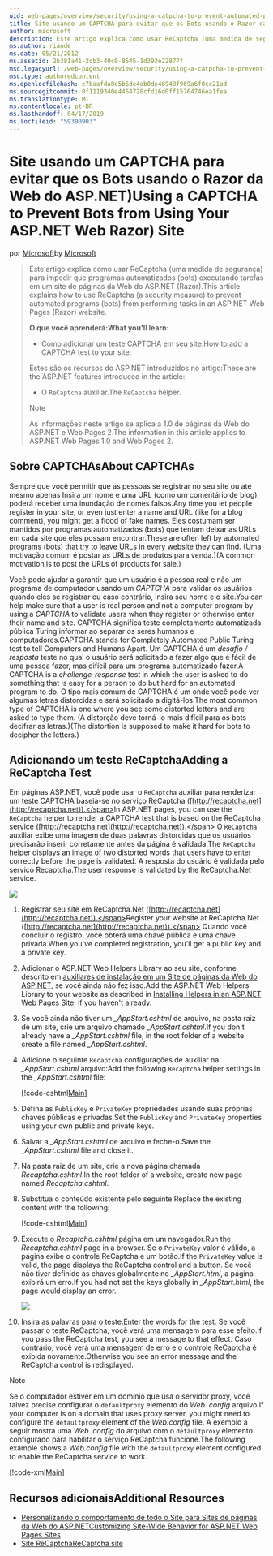 ```yaml
---
uid: web-pages/overview/security/using-a-catpcha-to-prevent-automated-programs-bots-from-using-your-aspnet-web-site
title: Site usando um CAPTCHA para evitar que os Bots usando o Razor da Web do ASP.NET) | Microsoft Docs
author: microsoft
description: Este artigo explica como usar ReCaptcha (uma medida de segurança) para impedir que programas automatizados (bots) executando tarefas em uma páginas da Web ASP.NET (Razor),...
ms.author: riande
ms.date: 05/21/2012
ms.assetid: 2b381a41-2cb3-40c0-8545-1d393e22877f
msc.legacyurl: /web-pages/overview/security/using-a-catpcha-to-prevent-automated-programs-bots-from-using-your-aspnet-web-site
msc.type: authoredcontent
ms.openlocfilehash: e7baafda8c5b6de4ab0de46948f969a6f0cc21ad
ms.sourcegitcommit: 0f1119340e4464720cfd16d0ff15764746ea1fea
ms.translationtype: MT
ms.contentlocale: pt-BR
ms.lasthandoff: 04/17/2019
ms.locfileid: "59390903"
---
```

# <a name="using-a-captcha-to-prevent-bots-from-using-your-aspnet-web-razor-site"></a><span data-ttu-id="362d7-103">Site usando um CAPTCHA para evitar que os Bots usando o Razor da Web do ASP.NET)</span><span class="sxs-lookup"><span data-stu-id="362d7-103">Using a CAPTCHA to Prevent Bots from Using Your ASP.NET Web Razor) Site</span></span>

<span data-ttu-id="362d7-104">por [Microsoft](https://github.com/microsoft)</span><span class="sxs-lookup"><span data-stu-id="362d7-104">by [Microsoft](https://github.com/microsoft)</span></span>

> <span data-ttu-id="362d7-105">Este artigo explica como usar ReCaptcha (uma medida de segurança) para impedir que programas automatizados (bots) executando tarefas em um site de páginas da Web do ASP.NET (Razor).</span><span class="sxs-lookup"><span data-stu-id="362d7-105">This article explains how to use ReCaptcha (a security measure) to prevent automated programs (bots) from performing tasks in an ASP.NET Web Pages (Razor) website.</span></span>
> 
> <span data-ttu-id="362d7-106">**O que você aprenderá:**</span><span class="sxs-lookup"><span data-stu-id="362d7-106">**What you'll learn:**</span></span> 
> 
> - <span data-ttu-id="362d7-107">Como adicionar um teste CAPTCHA em seu site.</span><span class="sxs-lookup"><span data-stu-id="362d7-107">How to add a CAPTCHA test to your site.</span></span>
> 
> <span data-ttu-id="362d7-108">Estes são os recursos do ASP.NET introduzidos no artigo:</span><span class="sxs-lookup"><span data-stu-id="362d7-108">These are the ASP.NET features introduced in the article:</span></span>
> 
> - <span data-ttu-id="362d7-109">O `ReCaptcha` auxiliar.</span><span class="sxs-lookup"><span data-stu-id="362d7-109">The `ReCaptcha` helper.</span></span>
> 
> > [!NOTE]
> > <span data-ttu-id="362d7-110">As informações neste artigo se aplica a 1.0 de páginas da Web do ASP.NET e Web Pages 2.</span><span class="sxs-lookup"><span data-stu-id="362d7-110">The information in this article applies to ASP.NET Web Pages 1.0 and Web Pages 2.</span></span>


## <a name="about-captchas"></a><span data-ttu-id="362d7-111">Sobre CAPTCHAs</span><span class="sxs-lookup"><span data-stu-id="362d7-111">About CAPTCHAs</span></span>

<span data-ttu-id="362d7-112">Sempre que você permitir que as pessoas se registrar no seu site ou até mesmo apenas Insira um nome e uma URL (como um comentário de blog), poderá receber uma inundação de nomes falsos.</span><span class="sxs-lookup"><span data-stu-id="362d7-112">Any time you let people register in your site, or even just enter a name and URL (like for a blog comment), you might get a flood of fake names.</span></span> <span data-ttu-id="362d7-113">Eles costumam ser mantidos por programas automatizados (bots) que tentam deixar as URLs em cada site que eles possam encontrar.</span><span class="sxs-lookup"><span data-stu-id="362d7-113">These are often left by automated programs (bots) that try to leave URLs in every website they can find.</span></span> <span data-ttu-id="362d7-114">(Uma motivação comum é postar as URLs de produtos para venda.)</span><span class="sxs-lookup"><span data-stu-id="362d7-114">(A common motivation is to post the URLs of products for sale.)</span></span>

<span data-ttu-id="362d7-115">Você pode ajudar a garantir que um usuário é a pessoa real e não um programa de computador usando um *CAPTCHA* para validar os usuários quando eles se registrar ou caso contrário, insira seu nome e o site.</span><span class="sxs-lookup"><span data-stu-id="362d7-115">You can help make sure that a user is real person and not a computer program by using a *CAPTCHA* to validate users when they register or otherwise enter their name and site.</span></span> <span data-ttu-id="362d7-116">CAPTCHA significa teste completamente automatizada pública Turing informar ao separar os seres humanos e computadores.</span><span class="sxs-lookup"><span data-stu-id="362d7-116">CAPTCHA stands for Completely Automated Public Turing test to tell Computers and Humans Apart.</span></span> <span data-ttu-id="362d7-117">Um CAPTCHA é um *desafio / resposta* teste no qual o usuário será solicitado a fazer algo que é fácil de uma pessoa fazer, mas difícil para um programa automatizado fazer.</span><span class="sxs-lookup"><span data-stu-id="362d7-117">A CAPTCHA is a *challenge-response* test in which the user is asked to do something that is easy for a person to do but hard for an automated program to do.</span></span> <span data-ttu-id="362d7-118">O tipo mais comum de CAPTCHA é um onde você pode ver algumas letras distorcidas e será solicitado a digitá-los.</span><span class="sxs-lookup"><span data-stu-id="362d7-118">The most common type of CAPTCHA is one where you see some distorted letters and are asked to type them.</span></span> <span data-ttu-id="362d7-119">(A distorção deve torná-lo mais difícil para os bots decifrar as letras.)</span><span class="sxs-lookup"><span data-stu-id="362d7-119">(The distortion is supposed to make it hard for bots to decipher the letters.)</span></span>

## <a name="adding-a-recaptcha-test"></a><span data-ttu-id="362d7-120">Adicionando um teste ReCaptcha</span><span class="sxs-lookup"><span data-stu-id="362d7-120">Adding a ReCaptcha Test</span></span>

<span data-ttu-id="362d7-121">Em páginas ASP.NET, você pode usar o `ReCaptcha` auxiliar para renderizar um teste CAPTCHA baseia-se no serviço ReCaptcha ([http://recaptcha.net](http://recaptcha.net)).</span><span class="sxs-lookup"><span data-stu-id="362d7-121">In ASP.NET pages, you can use the `ReCaptcha` helper to render a CAPTCHA test that is based on the ReCaptcha service ([http://recaptcha.net](http://recaptcha.net)).</span></span> <span data-ttu-id="362d7-122">O `ReCaptcha` auxiliar exibe uma imagem de duas palavras distorcidas que os usuários precisarão inserir corretamente antes da página é validada.</span><span class="sxs-lookup"><span data-stu-id="362d7-122">The `ReCaptcha` helper displays an image of two distorted words that users have to enter correctly before the page is validated.</span></span> <span data-ttu-id="362d7-123">A resposta do usuário é validada pelo serviço Recaptcha.</span><span class="sxs-lookup"><span data-stu-id="362d7-123">The user response is validated by the ReCaptcha.Net service.</span></span>

![](using-a-catpcha-to-prevent-automated-programs-bots-from-using-your-aspnet-web-site/_static/image1.jpg)

1. <span data-ttu-id="362d7-124">Registrar seu site em ReCaptcha.Net ([http://recaptcha.net](http://recaptcha.net)).</span><span class="sxs-lookup"><span data-stu-id="362d7-124">Register your website at ReCaptcha.Net ([http://recaptcha.net](http://recaptcha.net)).</span></span> <span data-ttu-id="362d7-125">Quando você concluir o registro, você obterá uma chave pública e uma chave privada.</span><span class="sxs-lookup"><span data-stu-id="362d7-125">When you've completed registration, you'll get a public key and a private key.</span></span>
2. <span data-ttu-id="362d7-126">Adicionar o ASP.NET Web Helpers Library ao seu site, conforme descrito em [auxiliares de instalação em um Site de páginas da Web do ASP.NET](https://go.microsoft.com/fwlink/?LinkId=252372), se você ainda não fez isso.</span><span class="sxs-lookup"><span data-stu-id="362d7-126">Add the ASP.NET Web Helpers Library to your website as described in [Installing Helpers in an ASP.NET Web Pages Site](https://go.microsoft.com/fwlink/?LinkId=252372), if you haven't already.</span></span>
3. <span data-ttu-id="362d7-127">Se você ainda não tiver um  *\_AppStart.cshtml* de arquivo, na pasta raiz de um site, crie um arquivo chamado  *\_AppStart.cshtml*.</span><span class="sxs-lookup"><span data-stu-id="362d7-127">If you don't already have a *\_AppStart.cshtml* file, in the root folder of a website create a file named *\_AppStart.cshtml*.</span></span>
4. <span data-ttu-id="362d7-128">Adicione o seguinte `Recaptcha` configurações de auxiliar na  *\_AppStart.cshtml* arquivo:</span><span class="sxs-lookup"><span data-stu-id="362d7-128">Add the following `Recaptcha` helper settings in the *\_AppStart.cshtml* file:</span></span> 

    [!code-cshtml[Main](using-a-catpcha-to-prevent-automated-programs-bots-from-using-your-aspnet-web-site/samples/sample1.cshtml?highlight=6-7)]
5. <span data-ttu-id="362d7-129">Defina as `PublicKey` e `PrivateKey` propriedades usando suas próprias chaves públicas e privadas.</span><span class="sxs-lookup"><span data-stu-id="362d7-129">Set the `PublicKey` and `PrivateKey` properties using your own public and private keys.</span></span>
6. <span data-ttu-id="362d7-130">Salvar a  *\_AppStart.cshtml* de arquivo e feche-o.</span><span class="sxs-lookup"><span data-stu-id="362d7-130">Save the *\_AppStart.cshtml* file and close it.</span></span>
7. <span data-ttu-id="362d7-131">Na pasta raiz de um site, crie a nova página chamada *Recaptcha.cshtml*.</span><span class="sxs-lookup"><span data-stu-id="362d7-131">In the root folder of a website, create new page named *Recaptcha.cshtml*.</span></span>
8. <span data-ttu-id="362d7-132">Substitua o conteúdo existente pelo seguinte:</span><span class="sxs-lookup"><span data-stu-id="362d7-132">Replace the existing content with the following:</span></span> 

    [!code-cshtml[Main](using-a-catpcha-to-prevent-automated-programs-bots-from-using-your-aspnet-web-site/samples/sample2.cshtml)]
9. <span data-ttu-id="362d7-133">Execute o *Recaptcha.cshtml* página em um navegador.</span><span class="sxs-lookup"><span data-stu-id="362d7-133">Run the *Recaptcha.cshtml* page in a browser.</span></span> <span data-ttu-id="362d7-134">Se o `PrivateKey` valor é válido, a página exibe o controle ReCaptcha e um botão.</span><span class="sxs-lookup"><span data-stu-id="362d7-134">If the `PrivateKey` value is valid, the page displays the ReCaptcha control and a button.</span></span> <span data-ttu-id="362d7-135">Se você não tiver definido as chaves globalmente no  *\_AppStart.html*, a página exibirá um erro.</span><span class="sxs-lookup"><span data-stu-id="362d7-135">If you had not set the keys globally in *\_AppStart.html*, the page would display an error.</span></span> 

    ![](using-a-catpcha-to-prevent-automated-programs-bots-from-using-your-aspnet-web-site/_static/image1.png)
10. <span data-ttu-id="362d7-136">Insira as palavras para o teste.</span><span class="sxs-lookup"><span data-stu-id="362d7-136">Enter the words for the test.</span></span> <span data-ttu-id="362d7-137">Se você passar o teste ReCaptcha, você verá uma mensagem para esse efeito.</span><span class="sxs-lookup"><span data-stu-id="362d7-137">If you pass the ReCaptcha test, you see a message to that effect.</span></span> <span data-ttu-id="362d7-138">Caso contrário, você verá uma mensagem de erro e o controle ReCaptcha é exibida novamente.</span><span class="sxs-lookup"><span data-stu-id="362d7-138">Otherwise you see an error message and the ReCaptcha control is redisplayed.</span></span>

> [!NOTE]
> <span data-ttu-id="362d7-139">Se o computador estiver em um domínio que usa o servidor proxy, você talvez precise configurar o `defaultproxy` elemento do *Web. config* arquivo.</span><span class="sxs-lookup"><span data-stu-id="362d7-139">If your computer is on a domain that uses proxy server, you might need to configure the `defaultproxy` element of the *Web.config* file.</span></span> <span data-ttu-id="362d7-140">A exemplo a seguir mostra uma *Web. config* do arquivo com o `defaultproxy` elemento configurado para habilitar o serviço ReCaptcha funcione.</span><span class="sxs-lookup"><span data-stu-id="362d7-140">The following example shows a *Web.config* file with the `defaultproxy` element configured to enable the ReCaptcha service to work.</span></span>
> 
> [!code-xml[Main](using-a-catpcha-to-prevent-automated-programs-bots-from-using-your-aspnet-web-site/samples/sample3.xml)]


<a id="Additional_Resources"></a>
## <a name="additional-resources"></a><span data-ttu-id="362d7-141">Recursos adicionais</span><span class="sxs-lookup"><span data-stu-id="362d7-141">Additional Resources</span></span>


- [<span data-ttu-id="362d7-142">Personalizando o comportamento de todo o Site para Sites de páginas da Web do ASP.NET</span><span class="sxs-lookup"><span data-stu-id="362d7-142">Customizing Site-Wide Behavior for ASP.NET Web Pages Sites</span></span>](https://go.microsoft.com/fwlink/?LinkId=202906)
- [<span data-ttu-id="362d7-143">Site ReCaptcha</span><span class="sxs-lookup"><span data-stu-id="362d7-143">ReCaptcha site</span></span>](https://www.google.com/recaptcha)
